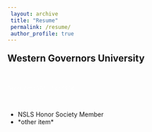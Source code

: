 ```yaml
---
 layout: archive
 title: "Resume"
 permalink: /resume/
 author_profile: true
---
```


<head>
    <title>Education</title>
</head>
<body>

<p style="font-size:150%; font-weight:bold;">Western Governors University</p>
<br>
<p style="font-size:80%; font-style:italic; color:#FFFFFF; opacity:0.7;">December 2020 - July 2024.</p>
<br>
<ul>
    <li>NSLS Honor Society Member</li>
    <li>*other item*</li>
</ul>

</body>
